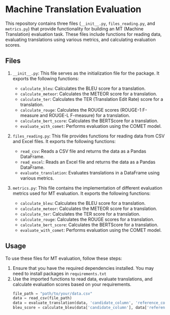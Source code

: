 # Machine Translation Evaluation

This repository contains three files (`__init__.py`, `files_reading.py`, and `metrics.py`) that provide functionality for building an MT (Machine Translation) evaluation task. These files include functions for reading data, evaluating translations using various metrics, and calculating evaluation scores.

## Files

1. `__init__.py`: This file serves as the initialization file for the package. It exports the following functions:

   - `calculate_bleu`: Calculates the BLEU score for a translation.
   - `calculate_meteor`: Calculates the METEOR score for a translation.
   - `calculate_ter`: Calculates the TER (Translation Edit Rate) score for a translation.
   - `calculate_rouge`: Calculates the ROUGE scores (ROUGE-1 F-measure and ROUGE-L F-measure) for a translation.
   - `calculate_bert_score`: Calculates the BERTScore for a translation.
   - `evaluate_with_comet`: Performs evaluation using the COMET model.

2. `files_reading.py`: This file provides functions for reading data from CSV and Excel files. It exports the following functions:

   - `read_csv`: Reads a CSV file and returns the data as a Pandas DataFrame.
   - `read_excel`: Reads an Excel file and returns the data as a Pandas DataFrame.
   - `evaluate_translation`: Evaluates translations in a DataFrame using various metrics.

3. `metrics.py`: This file contains the implementation of different evaluation metrics used for MT evaluation. It exports the following functions:

   - `calculate_bleu`: Calculates the BLEU score for a translation.
   - `calculate_meteor`: Calculates the METEOR score for a translation.
   - `calculate_ter`: Calculates the TER score for a translation.
   - `calculate_rouge`: Calculates the ROUGE scores for a translation.
   - `calculate_bert_score`: Calculates the BERTScore for a translation.
   - `evaluate_with_comet`: Performs evaluation using the COMET model.

## Usage

To use these files for MT evaluation, follow these steps:

1. Ensure that you have the required dependencies installed. You may need to install packages in `requirements.txt`
2. Use the imported functions to read data, evaluate translations, and calculate evaluation scores based on your requirements.
   ```python
   file_path = "path/to/your/data.csv"
   data = read_csv(file_path)
   data = evaluate_translation(data, 'candidate_column', 'reference_column')
   bleu_score = calculate_bleu(data['candidate_column'], data['reference_column'])
   ```
   

